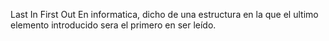 Last In First Out
En informatica, dicho de una estructura en la que el ultimo elemento introducido sera el primero en ser leído.